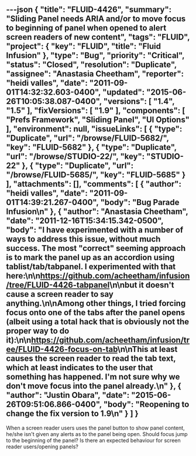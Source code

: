 ---json
{
  "title": "FLUID-4426",
  "summary": "Sliding Panel needs ARIA and/or to move focus to beginning of panel when opened to alert screen readers of new content",
  "tags": "FLUID",
  "project": {
    "key": "FLUID",
    "title": "Fluid Infusion"
  },
  "type": "Bug",
  "priority": "Critical",
  "status": "Closed",
  "resolution": "Duplicate",
  "assignee": "Anastasia Cheetham",
  "reporter": "heidi valles",
  "date": "2011-09-01T14:32:32.603-0400",
  "updated": "2015-06-26T10:05:38.087-0400",
  "versions": [
    "1.4",
    "1.5"
  ],
  "fixVersions": [
    "1.9"
  ],
  "components": [
    "Prefs Framework",
    "Sliding Panel",
    "UI Options"
  ],
  "environment": null,
  "issueLinks": [
    {
      "type": "Duplicate",
      "url": "/browse/FLUID-5682/",
      "key": "FLUID-5682"
    },
    {
      "type": "Duplicate",
      "url": "/browse/STUDIO-22/",
      "key": "STUDIO-22"
    },
    {
      "type": "Duplicate",
      "url": "/browse/FLUID-5685/",
      "key": "FLUID-5685"
    }
  ],
  "attachments": [],
  "comments": [
    {
      "author": "heidi valles",
      "date": "2011-09-01T14:39:21.267-0400",
      "body": "Bug Parade Infusion\n"
    },
    {
      "author": "Anastasia Cheetham",
      "date": "2011-12-16T15:34:15.342-0500",
      "body": "I have experimented with a number of ways to address this issue, without much success. The most \"correct\" seeming approach is to mark the panel up as an accordion using tablist/tab/tabpanel. I experimented with that here:\n\n<https://github.com/acheetham/infusion/tree/FLUID-4426-tabpanel>\n\nbut it doesn't cause a screen reader to say anything.\n\nAmong other things, I tried forcing focus onto one of the tabs after the panel opens (albeit using a total hack that is obviously not the proper way to do it):\n\n<https://github.com/acheetham/infusion/tree/FLUID-4426-focus-on-tab>\n\nThis at least causes the screen reader to read the tab text, which at least indicates to the user that something has happened. I'm not sure why we don't move focus into the panel already.\n"
    },
    {
      "author": "Justin Obara",
      "date": "2015-06-26T09:51:06.866-0400",
      "body": "Reopening to change the fix version to 1.9\n"
    }
  ]
}
---
When a screen reader users uses the panel button to show panel content, he/she isn't given any alerts as to the panel being open. Should focus jump to the beginning of the panel? Is there an expected behaviour for screen reader users/opening panels?

        